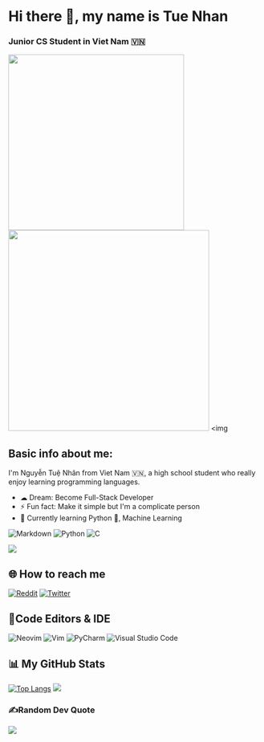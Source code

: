 # Hi there 👋, my name is Tue Nhan
### Junior CS Student in Viet Nam 🇻🇳
<img src="https://github.com/iamverysimp1e/iamverysimp1e/blob/main/-%20Find%20%26%20Share%20on%20GIPHY.gif" width="350" />  <img src="https://github.com/iamverysimp1e/iamverysimp1e/blob/main/giph2y.gif" width='400' allign='right' /> <img 

## Basic info about me:

I'm Nguyễn Tuệ Nhân from Viet Nam 🇻🇳, a high school student who really enjoy learning programming languages.

- ☁  Dream: Become Full-Stack Developer
- ⚡ Fun fact: Make it simple but I'm a complicate person
- 🌱 Currently learning Python 🐍, Machine Learning

![Markdown](https://img.shields.io/badge/markdown-%23000000.svg?style=for-the-badge&logo=markdown&logoColor=white) 
![Python](https://img.shields.io/badge/python-3670A0?style=for-the-badge&logo=python&logoColor=ffdd54)
![C](https://img.shields.io/badge/c-%2300599C.svg?style=for-the-badge&logo=c&logoColor=white)

[![](https://visitcount.itsvg.in/api?id=iamverysimp1e&icon=2&color=0)](https://visitcount.itsvg.in)

## 🌐 How to reach me 
[![Reddit](https://img.shields.io/badge/Reddit-%23FF4500.svg?logo=Reddit&logoColor=white)](https://reddit.com/user/Mr_S1mpleman) [![Twitter](https://img.shields.io/badge/Twitter-%231DA1F2.svg?logo=Twitter&logoColor=white)](https://twitter.com/S1mpleIam) 

## 📝Code Editors & IDE
![Neovim](https://img.shields.io/badge/NeoVim-%2357A143.svg?&style=for-the-badge&logo=neovim&logoColor=white)
![Vim](https://img.shields.io/badge/VIM-%2311AB00.svg?style=for-the-badge&logo=vim&logoColor=white)
![PyCharm](https://img.shields.io/badge/pycharm-143?style=for-the-badge&logo=pycharm&logoColor=black&color=black&labelColor=green)
![Visual Studio Code](https://img.shields.io/badge/Visual%20Studio%20Code-0078d7.svg?style=for-the-badge&logo=visual-studio-code&logoColor=white)

## 📊 My GitHub Stats


[![Top Langs](https://github-readme-stats.vercel.app/api/top-langs/?username=iamverysimp1e&layout=compact&theme=gotham&hide_border=false)](https://github.com/anuraghazra/github-readme-stats)  ![](https://github-readme-stats.vercel.app/api?username=iamverysimp1e&theme=gotham&hide_border=false&include_all_commits=false&count_private=false)<br/>

### ✍️Random Dev Quote
![](https://quotes-github-readme.vercel.app/api?type=horizontal&theme=merko)

